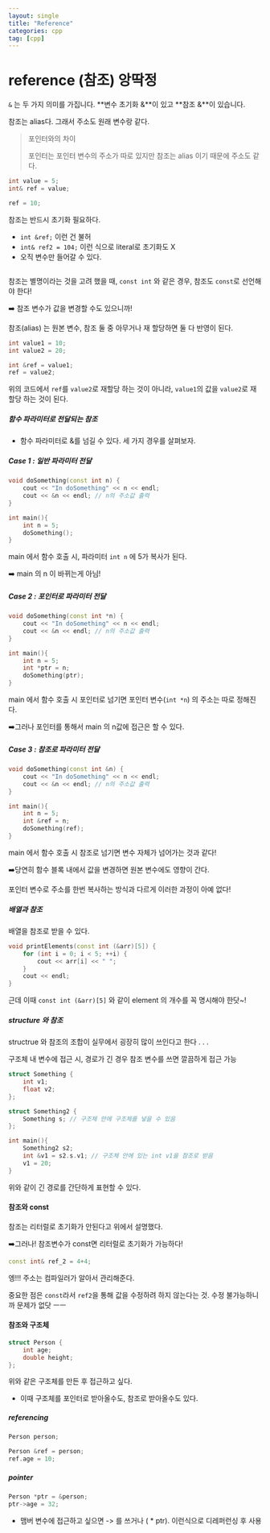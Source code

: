 ```yaml
---
layout: single
title: "Reference"
categories: cpp
tag: [cpp]
---
```


#   reference (참조) 앙딱정

`&` 는 두 가지 의미를 가집니다. **변수 초기화 &**이 있고 **참조 &**이 있습니다.

참조는 alias다. 그래서 주소도 원래 변수랑 같다.

> 포인터와의 차이
>
> 포인터는 포인터 변수의 주소가 따로 있지만 참조는 alias 이기 때문에 주소도 같다.

```c++
int value = 5;
int& ref = value;

ref = 10;
```

참조는 반드시 초기화 필요하다.

* `int &ref;` 이런 건 불허
* `int& ref2 = 104;` 이런 식으로 literal로 초기화도 X  
* 오직 변수만 들어갈 수 있다.

```c++
```



참조는 별명이라는 것을 고려 했을 때, `const int` 와 같은 경우, 참조도 `const`로 선언해야 한다!

➡️ 참조 변수가 값을 변경할 수도 있으니까!

참조(alias) 는 원본 변수, 참조 둘 중 아무거나 재 할당하면 둘 다 반영이 된다. 

```c++
int value1 = 10;
int value2 = 20;

int &ref = value1;
ref = value2;
```

위의 코드에서 `ref`를 `value2`로 재할당 하는 것이 아니라, `value1`의 값을 `value2`로 재할당 하는 것이 된다.



##### 함수 파라미터로 전달되는 참조

- 함수 파라미터로 &를 넘길 수 있다. 세 가지 경우를 살펴보자.

##### Case 1 : 일반 파라미터 전달

```c++
void doSomething(const int n) {
    cout << "In doSomething" << n << endl;
    cout << &n << endl; // n의 주소값 출력
}

int main(){
    int n = 5;
    doSomething();
}
```

main 에서 함수 호출 시, 파라미터 `int n` 에 5가 복사가 된다. 

➡️ main 의 n 이 바뀌는게 아님!

##### Case 2 : 포인터로 파라미터 전달

```c++
void doSomething(const int *n) {
    cout << "In doSomething" << n << endl;
    cout << &n << endl; // n의 주소값 출력
}

int main(){
    int n = 5;
    int *ptr = n;
    doSomething(ptr);
}
```

main 에서 함수 호출 시 포인터로 넘기면 포인터 변수(`int *n`) 의 주소는 따로 정해진다.

➡️그러나 포인터를 통해서 main 의 n값에 접근은 할 수 있다.

##### Case 3 : 참조로 파라미터 전달

```c++
void doSomething(const int &n) {
    cout << "In doSomething" << n << endl;
    cout << &n << endl; // n의 주소값 출력
}

int main(){
    int n = 5;
    int &ref = n;
    doSomething(ref);
}
```

main 에서 함수 호출 시 참조로 넘기면 변수 자체가 넘어가는 것과 같다!

➡️당연히 함수 블록 내에서 값을 변경하면 원본 변수에도 영향이 간다.

포인터 변수로 주소를 한번 복사하는 방식과 다르게 이러한 과정이 아예 없다!

##### 배열과 참조

배열을 참조로 받을 수 있다. 

```c++
void printElements(const int (&arr)[5]) { 
    for (int i = 0; i < 5; ++i) {
		cout << arr[i] << " ";
	}
	cout << endl;
}
```

근데 이때 `const int (&arr)[5]` 와 같이 element 의 개수를 꼭 명시해야 한닷~! 



##### structure 와 참조

structrue 와 참조의 조합이 실무에서 굉장히 많이 쓰인다고 한다 . . .

구조체 내 변수에 접근 시, 경로가 긴 경우 참조 변수를 쓰면 깔끔하게 접근 가능

```c++
struct Something {
    int v1;
    float v2;
};

struct Something2 {
	Something s; // 구조체 안에 구조체를 넣을 수 있음
};

int main(){
    Something2 s2;
    int &v1 = s2.s.v1; // 구조체 안에 있는 int v1을 참조로 받음
    v1 = 20; 
}
```

위와 같이 긴 경로를 간단하게 표현할 수 있다.



#### 참조와 const
참조는 리터럴로 초기화가 안된다고 위에서 설명했다.

➡️그러나! 참조변수가 const면 리터럴로 초기화가 가능하다!

```c++
const int& ref_2 = 4+4;
```

 엥!!! 주소는 컴파일러가 알아서 관리해준다.

중요한 점은 `const`라서 `ref2`을 통해 값을 수정하려 하지 않는다는 것. 수정 불가능하니까 문제가 없닷 ㅡㅡ

#### 참조와 구조체 

```c++
struct Person {
	int age;
	double height;
};
```

위와 같은 구조체를 만든 후 접근하고 싶다. 

- 이때 구조체를 포인터로 받아올수도, 참조로 받아올수도 있다.

##### referencing

```c++
Person person;

Person &ref = person;
ref.age = 10;
```

##### pointer

```c++
Person *ptr = &person;
ptr->age = 32;
```

* 맴버 변수에 접근하고 싶으면 -> 를 쓰거나 ( * ptr). 이런식으로 디레퍼런싱 후 사용
